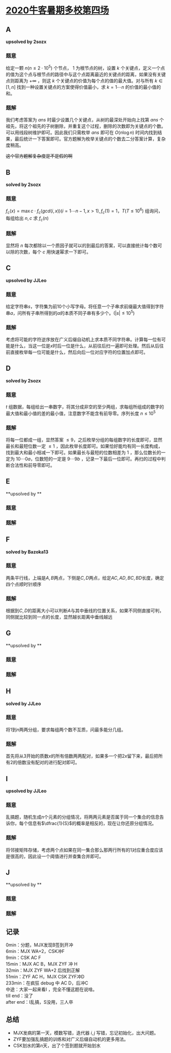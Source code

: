# [2020牛客暑期多校第四场](https://ac.nowcoder.com/acm/contest/5669)

## **A**

**upsolved by 2sozx**

### 题意

给定一颗 $n(n\le 2\cdot 10^5)$ 个节点， $1$ 为根节点的树，设置 $k$ 个关键点，定义一个点的值为这个点与根节点的路径中与这个点距离最近的关键点的距离，如果没有关键点则距离为 $+\infty$ ，则这 $k$ 个关键点的价值为每个点的值的最大值。对与所有 $k\in [1,n]$ 找到一种设置关键点的方案使得价值最小，求 $k=1\cdots n$ 的价值的最小值的和。

### 题解

我们考虑答案为 $ans$ 时最少设置几个关键点，从树的最深处开始向上找第 $ans$ 个祖先，将这个祖先的子树删除，并重复这个过程，删除的次数即为关键点的个数。可以用线段树维护即可。因此我们只需枚举 $ans$ 即可在 $O(n\log n)$ 时间内找到结果，最后统计一下答案即可。官方题解为枚举关键点的个数去二分答案计算，复杂度稍高。

<del>这个官方题解复杂度是不是假的啊</del>

## **B**

**solved by 2sozx**

### 题意

$f_c(x)=\max c\cdot f_c(gcd(i,x)) (i=1\cdots n-1,x>1),f_c(1)=1$，$T(T\le 10^6)$ 组询问，每组给出 $n,c$ 求 $f_c(n)$

### 题解

显然将 $n$ 每次都除以一个质因子就可以的到最后的答案，可以直接统计每个数可以除的次数，每个 $c$ 用快速幂求一下即可。

## **C**

**upsolved by JJLeo**

### 题意

给定字符串$s$，字符集为前$10$个小写字母。将任意一个子串求前缀最大值得到字符串$a$，问所有子串所得到的$a$的本质不同子串有多少个。$(|s| \le 10^5)$

### 题解

考虑将可能的字符逆序放在广义后缀自动机上求本质不同字符串。计算每一位有可能是什么，当这一位是$x$时后一位是什么，从前往后扫一遍即可处理。然后从后往前直接枚举每一位可能是什么，然后向后一位对应字符的位置加点即可。

## **D**

**solved by 2sozx**

### 题意

$t$ 组数据，每组给出一串数字，将其分成非空的至少两组，求每组所组成的数字的最大值和最小值的差的最小值，注意数字不能含有前导零。序列长度 $n\le10^5$

### 题解

将每一位都成一组，显然答案 $\le9$，之后枚举分组的每组数字的长度即可，显然最长和最短位数一定 $\le1$ ，因此枚举长度即可。如果恰好能均有同一长度构成，找到最大和最小相减一下即可。如果最长与最短的位数相差为 $1$ ，那么位数长的一定为 $10\cdots0a$，位数短的一定是 $9\cdots9b$ ，记录一下最后一位即可。再扫的过程中判断合法性和前导零即可。

## **E**

**upsolved by **

### 题意



### 题解



## **F**

**solved by Bazoka13**

### 题意

两条平行线，上端是$A,B$两点，下侧是$C,D$两点，给定$AC,AD,BC,BD$长度，确定四个点顺时针顺序

### 题解

根据到$C,D$的距离大小可以判断$A$与其中垂线的位置关系，如果不同侧直接可判，同侧就比较到同一点的长度，显然越长距离中垂线越远

## **G**

**upsolved by **

### 题意



### 题解



## **H**

**solved by JJLeo**

### 题意

将$1$到$n$两两分组，要求每组两个数不互质，问最多能分几组。

### 题解

首先将从$3$开始的质数$x$的所有倍数两两配对，如果多一个把$2x$留下来，最后把所有$2$的倍数没有配对的进行配对即可。

## **I**

**upsolved by JJLeo**

### 题意

乱搞题，随机生成$n$个元素的分组情况，将两两元素是否属于同一个集合的信息告诉你，每个信息有$\dfrac{1}{S}$的概率是相反的，现在让你还原分组情况。

### 题解

将邻接矩阵存储，考虑两个点如果在同一集合那么那两行所有的$1$对应重合度应该是很高的，因此设一个阈值进行并查集合并即可。

## **J**

**upsolved by **

### 题意



### 题解



## **记录**

0min：分题，MJX发现B签到开冲<br>
6min：MJX WA+2，CSK冲F<br>
9min：CSK AC F<br>
15min：MJX AC B，MJX ZYF 冲 H<br>
32min：MJX ZYF WA+2 后找到正解<br>
51min：ZYF AC H，MJX CSK ZYF冲D<br>
233min：在疯狂 debug 中 AC D，后冲C<br>
中途：大家一起来看I ，完全不懂这题在说啥。<br>
till end：没了<br>
after end：I乱搞，S没用，三人卒

## **总结**

  * MJX发病的第一天，模数写错，迭代器 $i,j$ 写错，忘记初始化，出大问题。
  * ZYF要加强乱搞题的训练和对广义后缀自动机的更多用法。
  * CSK划水的第$n$天，出了个签到题就开始划水